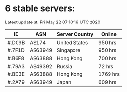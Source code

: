 # 6 stable servers:

Latest update at: Fri May 22 07:10:16 UTC 2020

| ID | ASN | Server Country | Online |
| -- | --- | -------------- | ------ |
| #.D09B | AS174 | United States | 950 hrs |
| #.7F1D | AS63949 | Singapore | 950 hrs |
| #.B6F8 | AS63888 | Hong Kong | 700 hrs |
| #.79A3 | AS49392 | Russia | 72 hrs |
| #.BD3E | AS63888 | Hong Kong | 1769 hrs |
| #.2A79 | AS63949 | Japan | 609 hrs |


